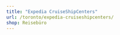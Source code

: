 ```yaml
---
title: "Expedia CruiseShipCenters"
url: /toronto/expedia-cruiseshipcenters/
shop: Reisebüro
---
```

